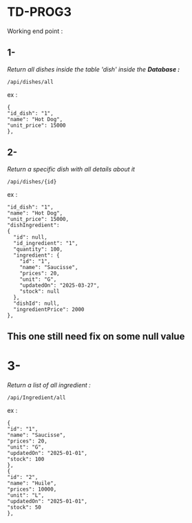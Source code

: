 # TD-PROG3

Working end point :


## 1-
 *Return all dishes inside the table 'dish' inside the **Database :***

    /api/dishes/all

ex :

    {
    "id_dish": "1",
    "name": "Hot Dog",
    "unit_price": 15000
    }, 

## 2-
*Return a specific dish with all details about it*
    
    /api/dishes/{id}

ex :

    "id_dish": "1",
    "name": "Hot Dog",
    "unit_price": 15000,
    "dishIngredient":
    {
      "id": null,
      "id_ingredient": "1",
      "quantity": 100,
      "ingredient": {
        "id": "1",
        "name": "Saucisse",
        "prices": 20,
        "unit": "G",
        "updatedOn": "2025-03-27",
        "stock": null
      },
      "dishId": null,
      "ingredientPrice": 2000
    },

## **This one still need fix on some null value**

# 3-
*Return a list of all ingredient :* 

    /api/Ingredient/all

ex : 

    {
    "id": "1",
    "name": "Saucisse",
    "prices": 20,
    "unit": "G",
    "updatedOn": "2025-01-01",
    "stock": 100
    },
    {
    "id": "2",
    "name": "Huile",
    "prices": 10000,
    "unit": "L",
    "updatedOn": "2025-01-01",
    "stock": 50
    },
